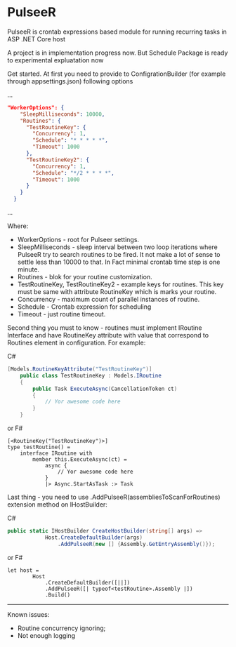 # PulseeR
PulseeR is crontab expressions based module for running recurring tasks in ASP .NET Core host

A project is in implementation progress now.
But Schedule Package is ready to experimental expluatation now

Get started. At first you need to provide to ConfigrationBuilder (for example through appsettings.json) following options

...
```json
"WorkerOptions": {
    "SleepMilliseconds": 10000,
    "Routines": {
      "TestRoutineKey": {
        "Concurrency": 1,
        "Schedule": "* * * * *",
        "Timeout": 1000
      },
      "TestRoutineKey2": {
        "Concurrency": 1,
        "Schedule": "*/2 * * * *",
        "Timeout": 1000
      }
    }
  }
  ```
  ...
  
  Where:
  - WorkerOptions - root for Pulseer settings. 
  - SleepMilliseconds - sleep interval between two loop iterations where PulseeR try to search routines to be fired. It not make a lot of sense to settle less than 10000 to that. In Fact minimal crontab time step is one minute. 
  - Routines - blok for your routine customization.
  - TestRoutineKey, TestRoutineKey2 - example keys for routines. This key must be same with attribute RoutineKey which is marks your routine.
  - Concurrency - maximum count of parallel instances of routine. 
  - Schedule - Crontab expression for scheduling
  - Timeout - just routine timeout.

Second thing you must to know - routines must implement IRoutine Interface and have RoutineKey attribute with value that correspond to Routines element in configuration. For example:

C#
```c#
[Models.RoutineKeyAttribute("TestRoutineKey")]
    public class TestRoutineKey : Models.IRoutine
    {
        public Task ExecuteAsync(CancellationToken ct)
        {
            // Yor awesome code here
        }
    }  
```
or F#
```f#
[<RoutineKey("TestRoutineKey")>]
type testRoutine() =
    interface IRoutine with
        member this.ExecuteAsync(ct) =
            async {
                // Yor awesome code here
            }
            |> Async.StartAsTask :> Task
```

Last thing - you need to use .AddPulseeR(assembliesToScanForRoutines) extension method on IHostBuilder:

C#
```c#
public static IHostBuilder CreateHostBuilder(string[] args) =>
            Host.CreateDefaultBuilder(args)
                .AddPulseeR(new [] {Assembly.GetEntryAssembly()});
```
or F#
```f#
let host =
        Host
            .CreateDefaultBuilder([||])
            .AddPulseeR([| typeof<testRoutine>.Assembly |])
            .Build()
```
---
Known issues:
- Routine concurrency ignoring;
- Not enough logging

